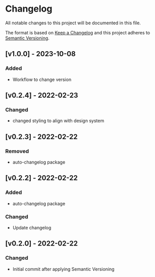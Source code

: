 # Changelog

All notable changes to this project will be documented in this file.

The format is based on [Keep a Changelog](https://keepachangelog.com/en/1.0.0/)
and this project adheres to [Semantic Versioning](https://semver.org/spec/v2.0.0.html).

## [v1.0.0] - 2023-10-08

### Added
- Workflow to change version

## [v0.2.4] - 2022-02-23

### Changed
- changed styling to align with design system

## [v0.2.3] - 2022-02-22

### Removed
- auto-changelog package

## [v0.2.2] - 2022-02-22

### Added
- auto-changelog package

### Changed
- Update changelog 

## [v0.2.0] - 2022-02-22

### Changed
- Initial commit after applying Semantic Versioning


